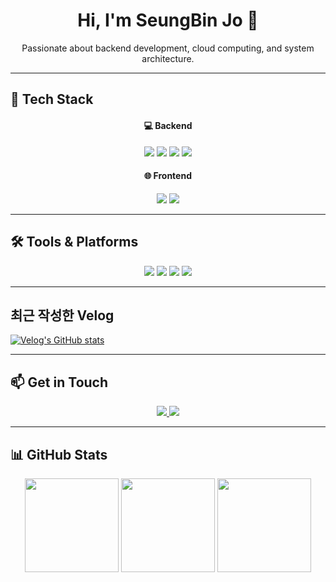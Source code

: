 <h1 align="center">Hi, I'm SeungBin Jo 👋</h1>

<p align="center">
  Passionate about backend development, cloud computing, and system architecture.
</p>

---

## 🚀 Tech Stack
<div align="center">
  <h4>💻 Backend</h4>
  <img src="https://img.shields.io/badge/Java-007396?style=for-the-badge&logo=java&logoColor=white" />
  <img src="https://img.shields.io/badge/Kotlin-0095D5?style=for-the-badge&logo=kotlin&logoColor=white" />
  <img src="https://img.shields.io/badge/Spring Boot-6DB33F?style=for-the-badge&logo=spring-boot&logoColor=white" />
  <img src="https://img.shields.io/badge/MySQL-4479A1?style=for-the-badge&logo=mysql&logoColor=white" />
  <br />
  <h4>🌐 Frontend</h4>
  <img src="https://img.shields.io/badge/JavaScript-F7DF1E?style=for-the-badge&logo=javascript&logoColor=black" />
  <img src="https://img.shields.io/badge/React-20232A?style=for-the-badge&logo=react&logoColor=61DAFB" />
</div>

---

## 🛠 Tools & Platforms
<div align="center">
  <img src="https://img.shields.io/badge/Docker-2496ED?style=for-the-badge&logo=docker&logoColor=white" />
  <img src="https://img.shields.io/badge/IntelliJ IDEA-000000?style=for-the-badge&logo=intellij-idea&logoColor=white" />
  <img src="https://img.shields.io/badge/VS Code-007ACC?style=for-the-badge&logo=visual-studio-code&logoColor=white" />
  <img src="https://img.shields.io/badge/GitHub-181717?style=for-the-badge&logo=github&logoColor=white" />
</div>

---

## 최근 작성한 Velog
[![Velog's GitHub stats](https://velog-readme-stats.vercel.app/api?name=vkflco08)](https://velog.io/@vkflco08)

---

## 📫 Get in Touch
<div align="center">
  <a href="https://velog.io/@vkflco08">
    <img src="https://img.shields.io/badge/Velog-20C997?style=for-the-badge&logo=velog&logoColor=white" />
  </a>
  <a href="mailto:vkflco8080@gmail.com">
    <img src="https://img.shields.io/badge/Email-EA4335?style=for-the-badge&logo=gmail&logoColor=white" />
  </a>
</div>

---

## 📊 GitHub Stats
<div align="center">
  <img src="https://github-readme-stats.vercel.app/api?username=vkflco08&show_icons=true&theme=tokyonight" height="150px" />
  <img src="https://github-readme-stats.vercel.app/api/top-langs/?username=vkflco08&layout=compact&theme=tokyonight" height="150px" />
  <img src="http://mazassumnida.wtf/api/v2/generate_badge?boj=vkflco08" height="150px" />
</div>
